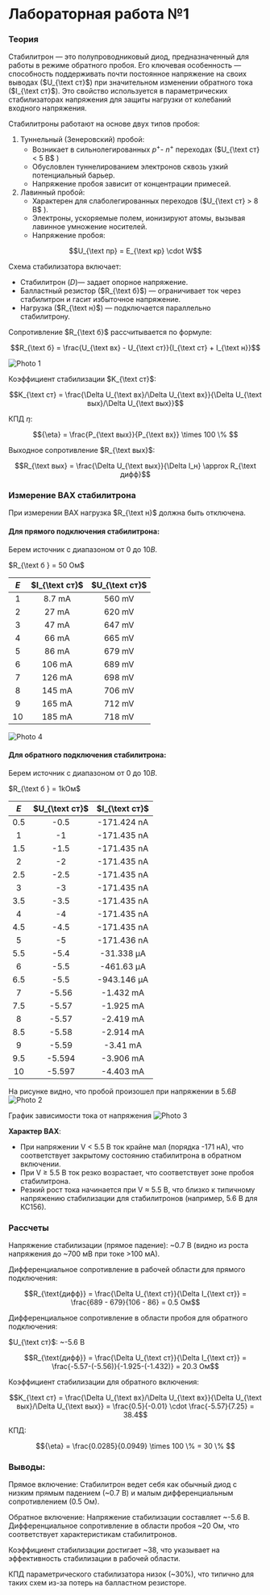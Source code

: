 # Лабораторная работа №1

### Теория
Стабилитрон — это полупроводниковый диод, предназначенный для работы в режиме обратного пробоя. Его ключевая особенность — способность поддерживать почти постоянное напряжение на своих выводах ($U_{\text ст}$) при значительном изменении обратного тока ($I_{\text ст}$). Это свойство используется в параметрических стабилизаторах напряжения для защиты нагрузки от колебаний входного напряжения.

Стабилитроны работают на основе двух типов пробоя:
1. Туннельный (Зенеровский) пробой:
    - Возникает в сильнолегированных $p^+$- $n^+$ переходах ($U_{\text ст} < 5 B$ )
    - Обусловлен туннелированием электронов сквозь узкий потенциальный барьер.
    - Напряжение пробоя зависит от концентрации примесей.
2. Лавинный пробой:
    - Характерен для слаболегированных переходов ($U_{\text ст} > 8 B$ ).
    - Электроны, ускоряемые полем, ионизируют атомы, вызывая лавинное умножение носителей.
    - Напряжение пробоя:

$$U_{\text пр} = E_{\text кр} \cdot W$$ 

Схема стабилизатора включает:
- Стабилитрон (_D_)— задает опорное напряжение.
- Балластный резистор ($R_{\text б}$) — ограничивает ток через стабилитрон и гасит избыточное напряжение.
- Нагрузка ($R_{\text н}$) — подключается параллельно стабилитрону.

Сопротивление $R_{\text б}$ рассчитывается по формуле:

$$R_{\text б} = \frac{U_{\text вх} - U_{\text ст}}{I_{\text ст} + I_{\text н}}$$

![Photo 1](pictures/1.png "Обратное включение стабилитрона")

Коэффициент стабилизации $K_{\text ст}$:

$$K_{\text ст} = \frac{\Delta U_{\text вх}/\Delta U_{\text вх}}{\Delta U_{\text вых}/\Delta U_{\text вых}}$$

КПД ${\eta}$:

$${\eta} = \frac{P_{\text вых}}{P_{\text вх}} \times 100 \% $$

Выходное сопротивление $R_{\text вых}$:

$$R_{\text вых} = \frac{\Delta U_{\text вых}}{\Delta I_н} \approx R_{\text дифф}$$ 

### Измерение ВАХ стабилитрона

При измерении ВАХ нагрузка $R_{\text н}$ должна быть отключена.

#### Для прямого подключения стабилитрона:
Берем источник с диапазоном от $0$ до $10B$.

$R_{\text б } = 50 Ом$

| $E$ | $I_{\text ст}$ | $U_{\text ст}$ |
| :-: | :------------: | :------------: |
|  1  |     8.7 mA     |     560 mV     |
|  2  |     27 mA      |     620 mV     |
|  3  |     47 mA      |     647 mV     |
|  4  |     66 mA      |     665 mV     |
|  5  |     86 mA      |     679 mV     |
|  6  |     106 mA     |     689 mV     |
|  7  |     126 mA     |     698 mV     |
|  8  |     145 mA     |     706 mV     |
|  9  |     165 mA     |     712 mV     |
| 10  |     185 mA     |     718 mV     |

![Photo 4](pictures/4.png)

#### Для обратного подключения стабилитрона:
Берем источник с диапазоном от $0$ до $10B$.

$R_{\text б } = 1kОм$

| $E$ | $U_{\text ст}$ | $I_{\text ст}$ |
| :-: | :------------: | :------------: |
| 0.5 |      -0.5      |  -171.424 nA   |
|  1  |       -1       |  -171.435 nA   |
| 1.5 |      -1.5      |  -171.435 nA   |
|  2  |       -2       |  -171.435 nA   |
| 2.5 |      -2.5      |  -171.435 nA   |
|  3  |       -3       |  -171.435 nA   |
| 3.5 |      -3.5      |  -171.435 nA   |
|  4  |       -4       |  -171.435 nA   |
| 4.5 |      -4.5      |  -171.435 nA   |
|  5  |       -5       |  -171.436 nA   |
| 5.5 |      -5.4      |   -31.338 μA   |
|  6  |      -5.5      |   -461.63 μA   |
| 6.5 |      -5.5      |  -943.146 μA   |
|  7  |     -5.56      |   -1.432 mA    |
| 7.5 |     -5.57      |   -1.925 mA    |
|  8  |     -5.57      |   -2.419 mA    |
| 8.5 |     -5.58      |   -2.914 mA    |
|  9  |     -5.59      |    -3.41 mA    |
| 9.5 |     -5.594     |   -3.906 mA    |
| 10  |     -5.597     |   -4.403 mA    |

На рисунке видно, что пробой произошел при напряжении в $5.6В$
![Photo 2](pictures/2.png)

График зависимости тока от напряжения
![Photo 3](pictures/3.png)

**Характер ВАХ**:
- При напряжении V < 5.5 В ток крайне мал (порядка -171 нА), что соответствует закрытому состоянию стабилитрона в обратном включении.
- При V ≥ 5.5 В ток резко возрастает, что соответствует зоне пробоя стабилитрона.
- Резкий рост тока начинается при V ≈ 5.5 В, что близко к типичному напряжению стабилизации для стабилитронов (например, 5.6 В для КС156).

### Рассчеты

Напряжение стабилизации (прямое падение): ~0.7 В (видно из роста напряжения до ~700 мВ при токе >100 мА).

Дифференциальное сопротивление в рабочей области для прямого подключения:

$$R_{\text{дифф}} =  \frac{\Delta U_{\text ст}}{\Delta I_{\text ст}} = \frac{689 - 679}{106 - 86} = 0.5 Ом$$

Дифференциальное сопротивление в области пробоя для обратного подключения:

$U_{\text ст}$: ~-5.6 В

$$R_{\text{дифф}} =  \frac{\Delta U_{\text ст}}{\Delta I_{\text ст}} = \frac{-5.57-(-5.56)}{-1.925-(-1.432)} = 20.3 Ом$$

Коэффициент стабилизации для обратного включения:

$$K_{\text ст} = \frac{\Delta U_{\text вх}/\Delta U_{\text вх}}{\Delta U_{\text вых}/\Delta U_{\text вых}} = \frac{0.5}{-0.01} \cdot \frac{-5.57}{7.25} = 38.4$$

КПД:

$${\eta} = \frac{0.0285}{0.0949} \times 100 \% = 30 \% $$

### Выводы:

Прямое включение: Стабилитрон ведет себя как обычный диод с низким прямым падением (~0.7 В) и малым дифференциальным сопротивлением (0.5 Ом).

Обратное включение: Напряжение стабилизации составляет ~-5.6 В. Дифференциальное сопротивление в области пробоя ~20 Ом, что соответствует характеристикам стабилитронов.

Коэффициент стабилизации достигает ~38, что указывает на эффективность стабилизации в рабочей области.

КПД параметрического стабилизатора низок (~30%), что типично для таких схем из-за потерь на балластном резисторе.